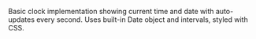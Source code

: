 Basic clock implementation showing current time and date with auto-updates every second. Uses built-in Date object and intervals, styled with CSS.
